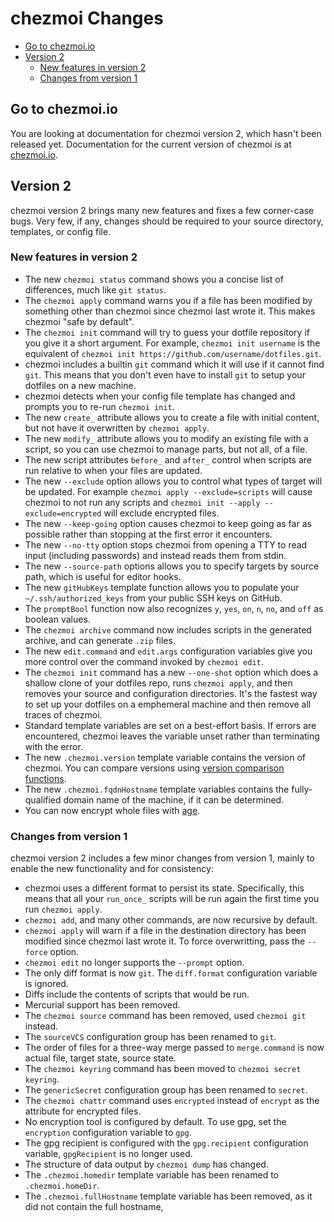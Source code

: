 # chezmoi Changes

<!--- toc --->
* [Go to chezmoi.io](#go-to-chezmoiio)
* [Version 2](#version-2)
  * [New features in version 2](#new-features-in-version-2)
  * [Changes from version 1](#changes-from-version-1)

## Go to chezmoi.io

You are looking at documentation for chezmoi version 2, which hasn't been
released yet. Documentation for the current version of chezmoi is at
[chezmoi.io](https://chezmoi.io/docs/changes/).

## Version 2

chezmoi version 2 brings many new features and fixes a few corner-case bugs.
Very few, if any, changes should be required to your source directory,
templates, or config file.

### New features in version 2

* The new `chezmoi status` command shows you a concise list of differences, much
  like `git status`.
* The `chezmoi apply` command warns you if a file has been modified by something
  other than chezmoi since chezmoi last wrote it. This makes chezmoi "safe by
  default".
* The `chezmoi init` command will try to guess your dotfile repository if you
  give it a short argument. For example, `chezmoi init username` is the
  equivalent of `chezmoi init https://github.com/username/dotfiles.git`.
* chezmoi includes a builtin `git` command which it will use if it cannot find
  `git`. This means that you don't even have to install `git` to setup your
  dotfiles on a new machine.
* chezmoi detects when your config file template has changed and prompts you to
  re-run `chezmoi init`.
* The new `create_` attribute allows you to create a file with initial content,
  but not have it overwritten by `chezmoi apply`.
* The new `modify_` attribute allows you to modify an existing file with a
  script, so you can use chezmoi to manage parts, but not all, of a file.
* The new script attributes `before_` and `after_` control when scripts are run
  relative to when your files are updated.
* The new `--exclude` option allows you to control what types of target will be
  updated. For example `chezmoi apply --exclude=scripts` will cause chezmoi to
  not run any scripts and `chezmoi init --apply --exclude=encrypted` will
  exclude encrypted files.
* The new `--keep-going` option causes chezmoi to keep going as far as possible
  rather than stopping at the first error it encounters.
* The new `--no-tty` option stops chezmoi from opening a TTY to read input
  (including passwords) and instead reads them from stdin.
* The new `--source-path` options allows you to specify targets by source path,
  which is useful for editor hooks.
* The new `gitHubKeys` template function allows you to populate your
  `~/.ssh/authorized_keys` from your public SSH keys on GitHub.
* The `promptBool` function now also recognizes `y`, `yes`, `on`, `n`, `no`, and
  `off` as boolean values.
* The `chezmoi archive` command now includes scripts in the generated archive,
  and can generate `.zip` files.
* The new `edit.command` and `edit.args` configuration variables give you more
  control over the command invoked by `chezmoi edit`.
* The `chezmoi init` command has a new `--one-shot` option which does a shallow
  clone of your dotfiles repo, runs `chezmoi apply`, and then removes your
  source and configuration directories. It's the fastest way to set up your
  dotfiles on a emphemeral machine and then remove all traces of chezmoi.
* Standard template variables are set on a best-effort basis. If errors are
  encountered, chezmoi leaves the variable unset rather than terminating with
  the error.
* The new `.chezmoi.version` template variable contains the version of chezmoi.
  You can compare versions using [version comparison
  functions](https://masterminds.github.io/sprig/semver.html).
* The new `.chezmoi.fqdnHostname` template variables contains the
  fully-qualified domain name of the machine, if it can be determined.
* You can now encrypt whole files with
  [age](https://github.com/FiloSottile/age).

### Changes from version 1

chezmoi version 2 includes a few minor changes from version 1, mainly to enable
the new functionality and for consistency:

* chezmoi uses a different format to persist its state. Specifically, this means
  that all your `run_once_` scripts will be run again the first time you run
  `chezmoi apply`.
* `chezmoi add`, and many other commands, are now recursive by default.
* `chezmoi apply` will warn if a file in the destination directory has been
  modified since chezmoi last wrote it. To force overwritting, pass the
  `--force` option.
* `chezmoi edit` no longer supports the `--prompt` option.
* The only diff format is now `git`. The `diff.format` configuration variable is
  ignored.
* Diffs include the contents of scripts that would be run.
* Mercurial support has been removed.
* The `chezmoi source` command has been removed, used `chezmoi git` instead.
* The `sourceVCS` configuration group has been renamed to `git`.
* The order of files for a three-way merge passed to `merge.command` is now
  actual file, target state, source state.
* The `chezmoi keyring` command has been moved to `chezmoi secret keyring`.
* The `genericSecret` configuration group has been renamed to `secret`.
* The `chezmoi chattr` command uses `encrypted` instead of `encrypt` as the
  attribute for encrypted files.
* No encryption tool is configured by default. To use gpg, set the `encryption`
  configuration variable to `gpg`.
* The gpg recipient is configured with the `gpg.recipient` configuration
  variable, `gpgRecipient` is no longer used.
* The structure of data output by `chezmoi dump` has changed.
* The `.chezmoi.homedir` template variable has been renamed to
  `.chezmoi.homeDir`.
* The `.chezmoi.fullHostname` template variable has been removed, as it did not
  contain the full hostname,
